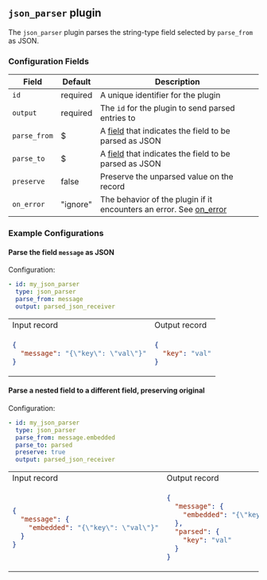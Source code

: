 ## `json_parser` plugin

The `json_parser` plugin parses the string-type field selected by `parse_from` as JSON.

### Configuration Fields

| Field        | Default  | Description                                                                 |
| ---          | ---      | ---                                                                         |
| `id`         | required | A unique identifier for the plugin                                          |
| `output`     | required | The `id` for the plugin to send parsed entries to                           |
| `parse_from` | $        | A [field](/field.md) that indicates the field to be parsed as JSON          |
| `parse_to`   | $        | A [field](/field.md) that indicates the field to be parsed as JSON          |
| `preserve`   | false    | Preserve the unparsed value on the record                                   |
| `on_error`   | "ignore" | The behavior of the plugin if it encounters an error. See [on_error](/TODO) |

### Example Configurations


#### Parse the field `message` as JSON

Configuration:
```yaml
- id: my_json_parser
  type: json_parser
  parse_from: message
  output: parsed_json_receiver
```

<table>
<tr><td> Input record </td> <td> Output record </td></tr>
<tr>
<td>

```json
{
  "message": "{\"key\": \"val\"}"
}
```

</td>
<td>

```json
{
  "key": "val"
}
```

</td>
</tr>
</table>

#### Parse a nested field to a different field, preserving original

Configuration:
```yaml
- id: my_json_parser
  type: json_parser
  parse_from: message.embedded
  parse_to: parsed
  preserve: true
  output: parsed_json_receiver
```

<table>
<tr><td> Input record </td> <td> Output record </td></tr>
<tr>
<td>

```json
{
  "message": {
    "embedded": "{\"key\": \"val\"}"
  }
}
```

</td>
<td>

```json
{
  "message": {
    "embedded": "{\"key\": \"val\"}"
  },
  "parsed": {
    "key": "val"
  }
}
```

</td>
</tr>
</table>
